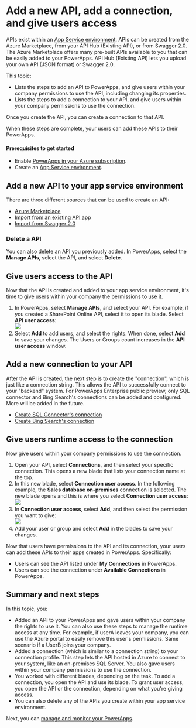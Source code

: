 
<properties
	pageTitle="Add or create a new API and give users permissions in PowerApps | Microsoft Azure"
	description="IT Pro: Add, create, and configure a new API, connection or connection profile, and give permissions and rights with user access in the Azure portal"
	services="powerapps"
	documentationCenter="" 
	authors="MandiOhlinger"
	manager="dwrede"
	editor=""/>

<tags
   ms.service="powerapps"
   ms.devlang="na"
   ms.topic="article"
   ms.tgt_pltfrm="na"
   ms.workload="na" 
   ms.date="11/12/2015"
   ms.author="litran"/>


# Add a new API, add a connection, and give users access

APIs exist within an [App Service environment](powerapps-create-new-ase.md). APIs can be created from the Azure Marketplace, from your API Hub (Existing API), or from Swagger 2.0. The Azure Marketplace offers many pre-built APIs available to you that can be easily added to your PowerApps. API Hub (Existing API) lets you upload your own API (JSON format) or Swagger 2.0. 

This topic:

- Lists the steps to add an API to PowerApps, and give users within your company permissions to use the API, including changing its properties.
- Lists the steps to add a connection to your API, and give users within your company permissions to use the connection.

Once you create the API, you can create a connection to that API.

When these steps are complete, your users can add these APIs to their PowerApps.  

#### Prerequisites to get started

- Enable [PowerApps in your Azure subscription](powerapps-portal-signup.md).
- Create an [App Service environment](powerapps-create-new-ase.md).

## Add a new API to your app service environment
There are three different sources that can be used to create an API:

- [Azure Marketplace](powerapps-register-from-available-apis.md)
- [Import from an existing API app]()
- [Import from Swagger 2.0]()

### Delete a API
You can also delete an API you previously added. In PowerApps, select the **Manage APIs**, select the API, and select **Delete**. 


## Give users access to the API
Now that the API is created and added to your app service environment, it's time to give users within your company the permissions to use it. 

1. In PowerApps, select **Manage APIs**, and select your API. For example, if you created a SharePoint Online API, select it to open its blade. Select **API user access**:  
![][1]  
2. Select **Add** to add users, and select the rights. When done, select **Add** to save your changes. The Users or Groups count increases in the **API user access** window.


## Add a new connection to your API
After the API is created, the next step is to create the "connection", which is just like a connection string. This allows the API to successfully connect to your "backend" system. For PowerApps Enterprise public preview, only SQL connector and Bing Search's connections can be added and configured. More will be added in the future. 

- [Create SQL Connector's connection](powerapps-create-connection-sql-connector.md)
- [Create Bing Search's connection](powerapps-register-from-available-apis-bingsearch.md)


## Give users runtime access to the connection
Now give users within your company permissions to use the connection.

1. Open your API, select **Connections**, and then select your specific connection. This opens a new blade that lists your connection name at the top. 
2. In this new blade, select **Connection user access**.  In the following example, the **Sales database on-premises** connection is selected. The new blade opens and this is where you select **Connection user access**:  
![][2]  
3. In **Connection user access**, select **Add**, and then select the permission you want to give:  
![][3]  
4. Add your user or group and select **Add** in the blades to save your changes.

Now that users have permissions to the API and its connection, your users can add these APIs to their apps created in PowerApps. Specifically: 

- Users can see the API listed under **My Connections** in PowerApps.
- Users can see the connection under **Available Connections** in PowerApps.


## Summary and next steps
In this topic, you:

- Added an API to your PowerApps and gave users within your company the rights to use it. You can also use these steps to manage the runtime access at any time. For example, if userA leaves your company, you can use the Azure portal to easily remove this user's permissions. Same scenario if a UserB joins your company.
- Added a connection (which is similar to a connection string) to your connection profile. This step lets the API hosted in Azure to connect to your system, like an on-premises SQL Server. You also gave users within your company permissions to use the connection. 
- You worked with different blades, depending on the task. To add a connection, you open the API and use its blade. To grant user access, you open the API or the connection, depending on what you're giving access. 
- You can also delete any of the APIs you create within your app service environment.

Next, you can [manage and monitor your PowerApps](powerapps-manage-monitor-usage.md).

[1]: ./media/powerapps-create-new-connector/runtimeuseraccess.png
[2]: ./media/powerapps-create-new-connector/runtimeaccessconn.png
[3]: ./media/powerapps-create-new-connector/selectpermission.png
